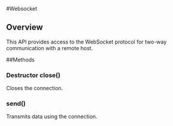 #Websocket


## Overview
<p>This API provides access to the WebSocket protocol for two-way communication with a remote host.</p>



##Methods



### <span class="label label-inverse"> Destructor</span> close()
Closes the connection.

### send()
Transmits data using the connection.